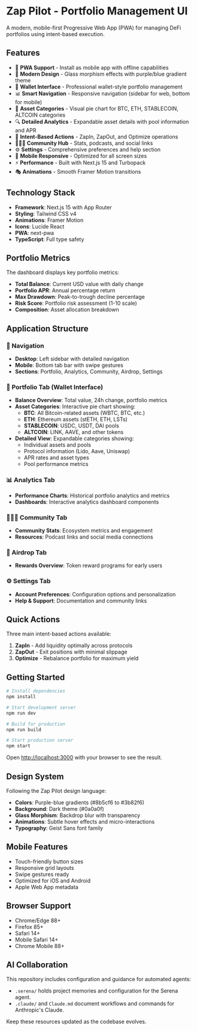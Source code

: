 # Zap Pilot - Portfolio Management UI

A modern, mobile-first Progressive Web App (PWA) for managing DeFi portfolios using intent-based
execution.

## Features

- 📱 **PWA Support** - Install as mobile app with offline capabilities
- 🎨 **Modern Design** - Glass morphism effects with purple/blue gradient theme
- 💼 **Wallet Interface** - Professional wallet-style portfolio management
- 📊 **Smart Navigation** - Responsive navigation (sidebar for web, bottom for mobile)
- 🥧 **Asset Categories** - Visual pie chart for BTC, ETH, STABLECOIN, ALTCOIN categories
- 🔍 **Detailed Analytics** - Expandable asset details with pool information and APR
- 🔄 **Intent-Based Actions** - ZapIn, ZapOut, and Optimize operations
- 🧑‍🤝‍🧑 **Community Hub** - Stats, podcasts, and social links
- ⚙️ **Settings** - Comprehensive preferences and help section
- 📱 **Mobile Responsive** - Optimized for all screen sizes
- ⚡ **Performance** - Built with Next.js 15 and Turbopack
- 🎭 **Animations** - Smooth Framer Motion transitions

## Technology Stack

- **Framework**: Next.js 15 with App Router
- **Styling**: Tailwind CSS v4
- **Animations**: Framer Motion
- **Icons**: Lucide React
- **PWA**: next-pwa
- **TypeScript**: Full type safety

## Portfolio Metrics

The dashboard displays key portfolio metrics:

- **Total Balance**: Current USD value with daily change
- **Portfolio APR**: Annual percentage return
- **Max Drawdown**: Peak-to-trough decline percentage
- **Risk Score**: Portfolio risk assessment (1-10 scale)
- **Composition**: Asset allocation breakdown

## Application Structure

### 📱 Navigation

- **Desktop**: Left sidebar with detailed navigation
- **Mobile**: Bottom tab bar with swipe gestures
- **Sections**: Portfolio, Analytics, Community, Airdrop, Settings

### 💼 Portfolio Tab (Wallet Interface)

- **Balance Overview**: Total value, 24h change, portfolio metrics
- **Asset Categories**: Interactive pie chart showing:
  - **BTC**: All Bitcoin-related assets (WBTC, BTC, etc.)
  - **ETH**: Ethereum assets (stETH, ETH, LSTs)
  - **STABLECOIN**: USDC, USDT, DAI pools
  - **ALTCOIN**: LINK, AAVE, and other tokens
- **Detailed View**: Expandable categories showing:
  - Individual assets and pools
  - Protocol information (Lido, Aave, Uniswap)
  - APR rates and asset types
  - Pool performance metrics

### 📊 Analytics Tab

- **Performance Charts**: Historical portfolio analytics and metrics
- **Dashboards**: Interactive analytics dashboard components

### 🧑‍🤝‍🧑 Community Tab

- **Community Stats**: Ecosystem metrics and engagement
- **Resources**: Podcast links and social media connections

### 🎁 Airdrop Tab

- **Rewards Overview**: Token reward programs for early users

### ⚙️ Settings Tab

- **Account Preferences**: Configuration options and personalization
- **Help & Support**: Documentation and community links

## Quick Actions

Three main intent-based actions available:

1. **ZapIn** - Add liquidity optimally across protocols
2. **ZapOut** - Exit positions with minimal slippage
3. **Optimize** - Rebalance portfolio for maximum yield

## Getting Started

```bash
# Install dependencies
npm install

# Start development server
npm run dev

# Build for production
npm run build

# Start production server
npm start
```

Open [http://localhost:3000](http://localhost:3000) with your browser to see the result.

## Design System

Following the Zap Pilot design language:

- **Colors**: Purple-blue gradients (#8b5cf6 to #3b82f6)
- **Background**: Dark theme (#0a0a0f)
- **Glass Morphism**: Backdrop blur with transparency
- **Animations**: Subtle hover effects and micro-interactions
- **Typography**: Geist Sans font family

## Mobile Features

- Touch-friendly button sizes
- Responsive grid layouts
- Swipe gestures ready
- Optimized for iOS and Android
- Apple Web App metadata

## Browser Support

- Chrome/Edge 88+
- Firefox 85+
- Safari 14+
- Mobile Safari 14+
- Chrome Mobile 88+

## AI Collaboration

This repository includes configuration and guidance for automated agents:

- `.serena/` holds project memories and configuration for the Serena agent.
- `.claude/` and `Claude.md` document workflows and commands for Anthropic's Claude.

Keep these resources updated as the codebase evolves.
